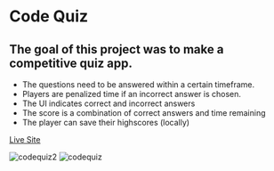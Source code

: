 # Code Quiz

## The goal of this project was to make a competitive quiz app.
* The questions need to be answered within a certain timeframe.
* Players are penalized time if an incorrect answer is chosen.
* The UI indicates correct and incorrect answers
* The score is a combination of correct answers and time remaining
* The player can save their highscores (locally)

[Live Site](https://suedepritch.github.io/urban-invention/)

![codequiz2](https://user-images.githubusercontent.com/90445965/170140683-59a73bd8-0a62-4270-83aa-4875b1cf9441.png)
![codequiz](https://user-images.githubusercontent.com/90445965/170140494-eebb9cdb-d940-4903-becd-9e9f75c4654b.png)


